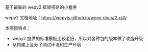 基于最新的 wepy2 框架搭建的小程序

wepy2 文档地址：https://wepyjs.github.io/wepy-docs/2.x/#/

本项目特点：

* wepy2 提供的标准模板比较老旧，所以对各种包的版本做了改造升级
* 从构建上区分了测试环境和生产环境